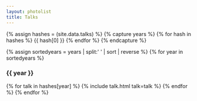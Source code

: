 ```yaml
---
layout: photolist
title: Talks
---
```


{% assign hashes = (site.data.talks) %}
{% capture years %}
{% for hash in hashes %}
{{ hash[0] }}
{% endfor %}
{% endcapture %}

{% assign sortedyears = years | split:' ' | sort | reverse %}
{% for year in sortedyears %}
<br>
### {{ year }}
{% for talk in hashes[year] %}
{% include talk.html talk=talk %}
{% endfor %}
{% endfor %}
